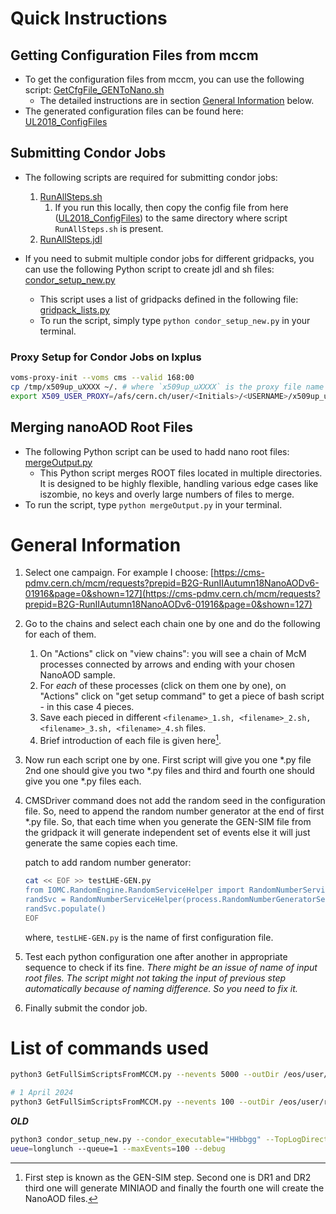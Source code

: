 # Quick Instructions

## Getting Configuration Files from mccm

* To get the configuration files from mccm, you can use the following script: [GetCfgFile_GENToNano.sh](GetCfgFile_GENToNano.sh)
    * The detailed instructions are in section [General Information](#general-information) below.
* The generated configuration files can be found here: [UL2018_ConfigFiles](UL2018_ConfigFiles)

## Submitting Condor Jobs

* The following scripts are required for submitting condor jobs:
    1.  [RunAllSteps.sh](RunAllSteps.sh)
        1. If you run this locally, then copy the config file from here ([UL2018_ConfigFiles](UL2018_ConfigFiles)) to the same directory where script `RunAllSteps.sh` is present.
    1. [RunAllSteps.jdl](RunAllSteps.jdl)

* If you need to submit multiple condor jobs for different gridpacks, you can use the following Python script to create jdl and sh files: [condor_setup_new.py](condor_setup_new.py)
    * This script uses a list of gridpacks defined in the following file: [gridpack_lists.py](gridpack_lists.py)
    * To run the script, simply type `python condor_setup_new.py` in your terminal.

### Proxy Setup for Condor Jobs on lxplus

```bash
voms-proxy-init --voms cms --valid 168:00
cp /tmp/x509up_uXXXX ~/. # where `x509up_uXXXX` is the proxy file name created by previous command
export X509_USER_PROXY=/afs/cern.ch/user/<Initials>/<USERNAME>/x509up_uXXXX
```

## Merging nanoAOD Root Files

* The following Python script can be used to hadd nano root files: [mergeOutput.py](Scripts/mergeOutput.py)
    * This Python script merges ROOT files located in multiple directories. It is designed to be highly flexible, handling various edge cases like iszombie, no keys and overly large numbers of files to merge.
* To run the script, type `python mergeOutput.py` in your terminal.


# General Information

1. Select one campaign. For example I choose: [https://cms-pdmv.cern.ch/mcm/requests?prepid=B2G-RunIIAutumn18NanoAODv6-01916&page=0&shown=127](https://cms-pdmv.cern.ch/mcm/requests?prepid=B2G-RunIIAutumn18NanoAODv6-01916&page=0&shown=127)

2. Go to the chains and select each chain one by one and do the following for each of them.

   1. On "Actions" click on "view chains": you will see a chain of McM processes connected by arrows and ending with your chosen NanoAOD sample.
   1. For *each* of these processes (click on them one by one), on "Actions" click on "get setup command" to get a piece of bash script - in this case 4 pieces.
   1. Save each pieced in different `<filename>_1.sh, <filename>_2.sh, <filename>_3.sh, <filename>_4.sh` files.
   1. Brief introduction of each file is given here[^intro_files].

[^intro_files]: First step is known as the GEN-SIM step. Second one is DR1 and DR2 third one will generate MINIAOD and finally the fourth one will create the NanoAOD files.

3. Now run each script one by one. First script will give you one *.py file 2nd one should give you two *.py files and third and fourth one should give you one *.py files each.

3. CMSDriver command does not add the random seed in the configuration file. So, need to append the random number generator at the end of first *.py file. So, that each time when you generate the GEN-SIM file from the gridpack it will generate independent set of events else it will just generate the same copies each time.

   patch to add random number generator:

   ```bash
   cat << EOF >> testLHE-GEN.py
   from IOMC.RandomEngine.RandomServiceHelper import RandomNumberServiceHelper
   randSvc = RandomNumberServiceHelper(process.RandomNumberGeneratorService)
   randSvc.populate()
   EOF
   ```

   where, `testLHE-GEN.py` is the name of first configuration file.

4. Test each python configuration one after another in appropriate sequence to check if its fine. *There might be an issue of name of input root files. The script might not taking the input of previous step automatically because of naming difference. So you need to fix it.*

5. Finally submit the condor job.


# List of commands used

```bash
python3 GetFullSimScriptsFromMCCM.py --nevents 5000 --outDir /eos/user/r/rasharma/post_doc_ihep/double-higgs/nanoAODnTuples/HHTobbGGv2 --nJobs 100 --jobName run_simulation_HHbbgg_12Mar2024 --UseCustomNanoAOD

# 1 April 2024
python3 GetFullSimScriptsFromMCCM.py --nevents 100 --outDir /eos/user/r/rasharma/post_doc_ihep/double-higgs/nanoAODnTuples/HHTobbgg_DEBUG --nJobs 1 --jobName runFullSim_HHTobbgg_Apr2024 --UseCustomNanoAOD --model 'HHbbgg' --debug --queue 'longlunch'
```

***OLD***

```bash
python3 condor_setup_new.py --condor_executable="HHbbgg" --TopLogDirectory="Log_Apr2024" --output_dir_name="/eos/user/r/rasharma/post_doc_ihep/double-higgs/nanoAODnTuples/" --condor_q
ueue=longlunch --queue=1 --maxEvents=100 --debug
```
